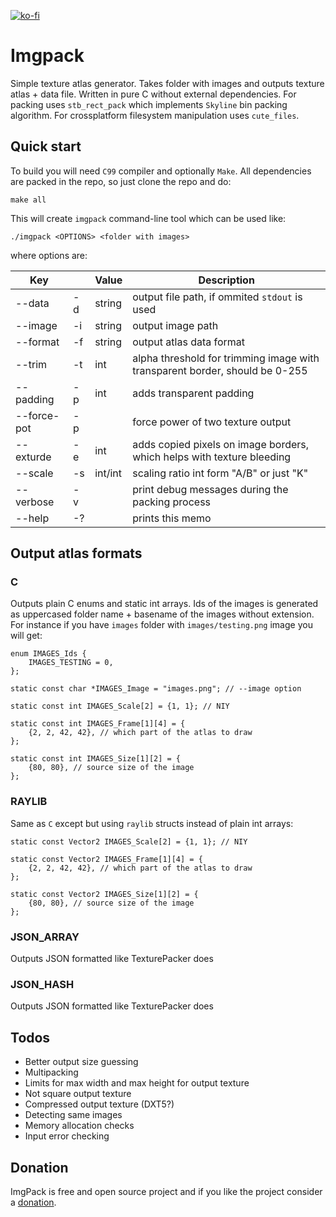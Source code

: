 [![ko-fi](https://www.ko-fi.com/img/githubbutton_sm.svg)](https://ko-fi.com/V7V0VP6A)

Imgpack
=======

Simple texture atlas generator. Takes folder with images and outputs texture atlas + data file. Written in pure C without external dependencies. For packing uses `stb_rect_pack` which implements `Skyline` bin packing algorithm. For crossplatform filesystem manipulation uses `cute_files`.

Quick start
-----------

To build you will need `C99` compiler and optionally `Make`. All dependencies are packed in the repo, so just clone the repo and do:

```
make all
```

This will create `imgpack` command-line tool which can be used like:

```
./imgpack <OPTIONS> <folder with images>
```

where options are:

| Key         |    | Value   | Description
|-------------|----|---------|----------------------------------------------
| --data      | -d | string  | output file path, if ommited `stdout` is used
| --image     | -i | string  | output image path
| --format    | -f | string  | output atlas data format
| --trim      | -t | int     | alpha threshold for trimming image with transparent border, should be 0-255
| --padding   | -p | int     | adds transparent padding
| --force-pot | -p |         | force power of two texture output
| --exturde   | -e | int     | adds copied pixels on image borders, which helps with texture bleeding
| --scale     | -s | int/int | scaling ratio int form "A/B" or just "K"
| --verbose   | -v |         | print debug messages during the packing process
| --help      | -? |         | prints this memo

Output atlas formats
--------------------

### C

Outputs plain C enums and static int arrays. Ids of the images is generated as uppercased folder name + basename of the images without extension. For instance if you have `images` folder with `images/testing.png` image you will get:

```
enum IMAGES_Ids {
	IMAGES_TESTING = 0,
};

static const char *IMAGES_Image = "images.png"; // --image option

static const int IMAGES_Scale[2] = {1, 1}; // NIY

static const int IMAGES_Frame[1][4] = {
	{2, 2, 42, 42}, // which part of the atlas to draw
};

static const int IMAGES_Size[1][2] = {
	{80, 80}, // source size of the image
};
```

### RAYLIB

Same as `C` except but using `raylib` structs instead of plain int arrays:

```
static const Vector2 IMAGES_Scale[2] = {1, 1}; // NIY

static const Vector2 IMAGES_Frame[1][4] = {
	{2, 2, 42, 42}, // which part of the atlas to draw
};

static const Vector2 IMAGES_Size[1][2] = {
	{80, 80}, // source size of the image
};
```

### JSON\_ARRAY

Outputs JSON formatted like TexturePacker does

### JSON\_HASH

Outputs JSON formatted like TexturePacker does


Todos
-----

* Better output size guessing
* Multipacking
* Limits for max width and max height for output texture
* Not square output texture
* Compressed output texture (DXT5?)
* Detecting same images
* Memory allocation checks
* Input error checking

Donation
--------

ImgPack is free and open source project and if you like the project consider a [donation](https://ko-fi.com/V7V0VP6A).
